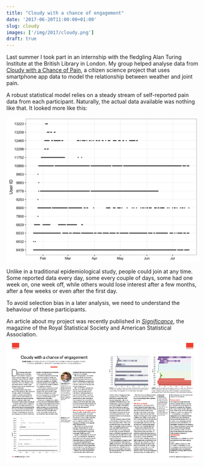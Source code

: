```yaml
---
title: "Cloudy with a chance of engagement"
date: '2017-06-20T11:00:00+01:00'
slug: cloudy
images: ['/img/2017/cloudy.png']
draft: true
---
```


Last summer I took part in an internship with the fledgling Alan Turing Institute at the British Library in London.
My group helped analyse data from [Cloudy with a Chance of Pain](https://www.cloudywithachanceofpain.com/), a citizen science project that uses smartphone app data to model the relationship between weather and joint pain.

A robust statistical model relies on a steady stream of self-reported pain data from each participant.
Naturally, the actual data available was nothing like that.
It looked more like this:

![Sequences of data entry](/img/2017/cloudy-data.png 'Each dot is a day a participant provided data')

Unlike in a traditional epidemiological study, people could join at any time.
Some reported data every day, some every couple of days, some had one week on, one week off, while others would lose interest after a few months, after a few weeks or even after the first day.

To avoid selection bias in a later analysis, we need to understand the behaviour of these participants.

An article about my project was recently published in [*Significance*](https://www.significancemagazine.com/), the magazine of the Royal Statistical Society and American Statistical Association.

[![](/img/2017/cloudy.png)](http://onlinelibrary.wiley.com/doi/10.1111/j.1740-9713.2017.01013.x/abstract)
